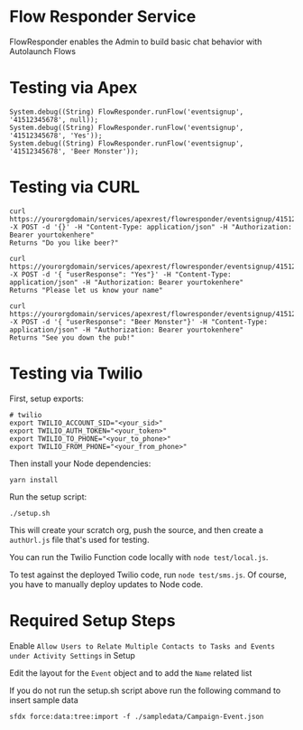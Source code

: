 # Flow Responder Service

FlowResponder enables the Admin to build basic chat behavior with Autolaunch Flows

# Testing via Apex

```
System.debug((String) FlowResponder.runFlow('eventsignup', '41512345678', null));
System.debug((String) FlowResponder.runFlow('eventsignup', '41512345678', 'Yes'));
System.debug((String) FlowResponder.runFlow('eventsignup', '41512345678', 'Beer Monster'));
```

# Testing via CURL

```
curl  https://yourorgdomain/services/apexrest/flowresponder/eventsignup/41512342323 -X POST -d '{}' -H "Content-Type: application/json" -H "Authorization: Bearer yourtokenhere"
Returns "Do you like beer?"

curl  https://yourorgdomain/services/apexrest/flowresponder/eventsignup/41512342323 -X POST -d '{ "userResponse": "Yes"}' -H "Content-Type: application/json" -H "Authorization: Bearer yourtokenhere"
Returns "Please let us know your name"

curl  https://yourorgdomain/services/apexrest/flowresponder/eventsignup/41512342323 -X POST -d '{ "userResponse": "Beer Monster"}' -H "Content-Type: application/json" -H "Authorization: Bearer yourtokenhere"
Returns "See you down the pub!"
```

# Testing via Twilio

First, setup exports:

```
# twilio
export TWILIO_ACCOUNT_SID="<your_sid>"
export TWILIO_AUTH_TOKEN="<your_token>"
export TWILIO_TO_PHONE="<your_to_phone>"
export TWILIO_FROM_PHONE="<your_from_phone>"
```

Then install your Node dependencies:

```
yarn install
```

Run the setup script:

```
./setup.sh
```

This will create your scratch org, push the source, and then create a `authUrl.js` file that's used for testing.

You can run the Twilio Function code locally with `node test/local.js`.

To test against the deployed Twilio code, run `node test/sms.js`. Of course, you have to manually deploy updates to Node code.

# Required Setup Steps

Enable `Allow Users to Relate Multiple Contacts to Tasks and Events under Activity Settings` in Setup

Edit the layout for the ``Event`` object and to add the `Name` related list

If you do not run the setup.sh script above run the following command to insert sample data

```
sfdx force:data:tree:import -f ./sampledata/Campaign-Event.json
```